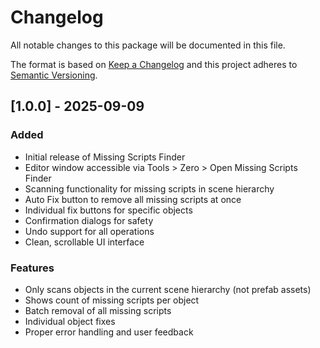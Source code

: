 # Changelog

All notable changes to this package will be documented in this file.

The format is based on [Keep a Changelog](http://keepachangelog.com/en/1.0.0/)
and this project adheres to [Semantic Versioning](http://semver.org/spec/v2.0.0.html).

## [1.0.0] - 2025-09-09

### Added
- Initial release of Missing Scripts Finder
- Editor window accessible via Tools > Zero > Open Missing Scripts Finder
- Scanning functionality for missing scripts in scene hierarchy
- Auto Fix button to remove all missing scripts at once
- Individual fix buttons for specific objects
- Confirmation dialogs for safety
- Undo support for all operations
- Clean, scrollable UI interface

### Features
- Only scans objects in the current scene hierarchy (not prefab assets)
- Shows count of missing scripts per object
- Batch removal of all missing scripts
- Individual object fixes
- Proper error handling and user feedback
